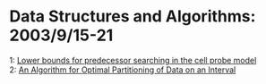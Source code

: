 # Data Structures and Algorithms: 2003/9/15-21  
1: [Lower bounds for predecessor searching in the cell probe model](https://doi.org/10.48550/arXiv.cs/0309033)  
2: [An Algorithm for Optimal Partitioning of Data on an Interval](https://doi.org/10.48550/arXiv.math/0309285)  
